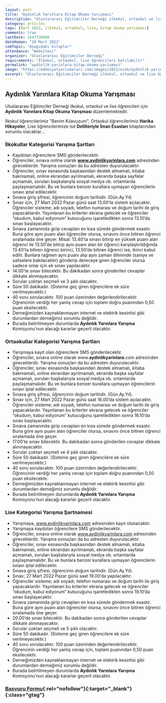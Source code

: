 ```yaml
---
layout: post
title: "Aydınlık Yarınlara Kitap Okuma Yarışması"
description: "Uluslararası Eğitimciler Derneği ilkokul, ortaokul ve lise öğrencileri için Aydınlık Yarınlara Kitap Okuma Yarışması düzenlemektedir."
category: articles
tags: [mart 2022, ilkokul, ortaokul, lise, kitap okuma yarışması]
comments: true
lastDate: 1647730800
dateHuman: "20 Mart 2022"
comTopic: "Aşağıdaki kitaplar"
attendance: "Websitesi"
organizer: "Uluslararası Eğitimciler Derneği"
requirements: "İlkokul, ortaokul, lise öğrencileri katılabilir"
permalink: "aydinlik-yarinlara-kitap-okuma-yarismasi"
image: "https://edebiyatyarismalari.com/images/2022/ocak/aydinlik-yarinlara-kitap-okuma-yarismasi.jpg"
excerpt: "Uluslararası Eğitimciler Derneği ilkokul, ortaokul ve lise öğrencileri için <strong>Aydınlık Yarınlara Kitap Okuma Yarışması</strong> düzenlemektedir."
---
```


## Aydınlık Yarınlara Kitap Okuma Yarışması
Uluslararası Eğitimciler Derneği ilkokul, ortaokul ve lise öğrencileri için **Aydınlık Yarınlara Kitap Okuma Yarışması** düzenlemektedir.  

İlkokul öğrencilerimiz "Benim Kılavuzum", Ortaokul öğrencilerimiz **Harika Hikayeler**, Lise öğrencilerimize ise **Delilleriyle İman Esasları** kitaplarından sorumlu olacaklar...  

### İlkokullar Kategorisi Yarışma Şartları
- Kaydolan öğrencilere SMS gönderilecektir. 
- Öğrenciler, sınava online olarak **www.aydinlikyarinlara.com** adresinden gireceklerdir. Yarışma sonuçları da bu adresten duyurulacaktır.  
- Öğrenciler, sınav esnasında başkasından destek almamalı, kitaba bakmamalı, online ekrandan ayrılmamalı, ekranda başka sayfalar açmamalı, soruları başkalarıyla sosyal medya vb. ortamlarda paylaşmamalıdır. Bu ve bunlara benzer kurallara uymayan öğrencilerin sınavı iptal edilecektir.
- Sınava giriş şifresi, öğrencinin doğum tarihidir. (Gün.Ay.Yıl)
- Sınav için, 27 Mart 2022 Pazar günü saat 13.00’te sistem açılacaktır. Öğrenciler sisteme; adı soyadı, telefon numarası ve doğum tarihi ile giriş yapacaklardır. Yayınlanan bu kriterler ekrana gelecek ve öğrenciler “okudum, kabul ediyorum” kutucuğunu işaretledikten sonra 13.10’da sınav başlayacaktır.
- Sınava zamanında girip cevapları en kısa sürede göndermek esastır. Buna göre aynı puanı alan öğrenciler olursa, sınavını önce bitiren öğrenci sıralamada öne geçer. Misal: 13.40’ta sınavı bitirip en yüksek puanı alan öğrenci ile 13.50’de bitirip aynı puanı alan bir öğrenci karşılaştırıldığında 13.40’ta bitiren öğrenci birinci, 13.50’de bitiren öğrenci ise, ikinci kabul edilir. Bunlara rağmen aynı puanı alıp aynı zaman diliminde (saniye ve saliselere bakılacaktır) gönderip dereceye giren öğrenciler olursa sadece onlar için ek sınav yapılacaktır.
- 14.00’te sınav bitecektir. Bu dakikadan sonra gönderilen cevaplar dikkate alınmayacaktır.
- Sorular çoktan seçmeli ve 3 şıklı olacaktır. 
- Süre 50 dakikadır. (Sisteme geç giren öğrencilere ek süre verilmeyecektir.)
- 40 soru sorulacaktır. 100 puan üzerinden değerlendirilecektir. Öğrencinin verdiği her yanlış cevap için toplam doğru puanından 0,50 puan eksilecektir.
- Derneğimizden kaynaklanmayan internet ve elektrik kesintisi gibi durumlardan derneğimiz sorumlu değildir.
- Burada belirtilmeyen durumlarda **Aydınlık Yarınlara Yarışma** Komisyonu’nun alacağı kararlar geçerli olacaktır. 

### Ortaokullar Kategorisi Yarışma Şartları
- Yarışmaya kayıt olan öğrencilere SMS gönderilecektir. 
- Öğrenciler, sınava online olarak www.**aydinlikyarinlara**.com adresinden gireceklerdir. Yarışma sonuçları da bu adresten duyurulacaktır.  
- Öğrenciler, sınav esnasında başkasından destek almamalı, kitaba bakmamalı, online ekrandan ayrılmamalı, ekranda başka sayfalar açmamalı, soruları başkalarıyla sosyal medya vb. ortamlarda paylaşmamalıdır. Bu ve bunlara benzer kurallara uymayan öğrencilerin sınavı iptal edilecektir. 
- Sınava giriş şifresi, öğrencinin doğum tarihidir. (Gün.Ay.Yıl).
- Sınav için, 27 Mart 2022 Pazar günü saat 16.00’da sistem açılacaktır. Öğrenciler sisteme; adı soyadı, telefon numarası ve doğum tarihi ile giriş yapacaklardır. Yayınlanan bu kriterler ekrana gelecek ve öğrenciler “okudum, kabul ediyorum” kutucuğunu işaretledikten sonra 16.10’da sınav başlayacaktır.
- Sınava zamanında girip cevapları en kısa sürede göndermek esastır. Buna göre aynı puanı alan öğrenciler olursa, sınavını önce bitiren öğrenci sıralamada öne geçer. 
- 17.00’te sınav bitecektir. Bu dakikadan sonra gönderilen cevaplar dikkate alınmayacaktır. 
- Sorular çoktan seçmeli ve 4 şıklı olacaktır. 
- Süre 50 dakikadır. (Sisteme geç giren öğrencilere ek süre verilmeyecektir.)
- 40 soru sorulacaktır. 100 puan üzerinden değerlendirilecektir. Öğrencinin verdiği her yanlış cevap için toplam doğru puanından 0,50 puan eksilecektir.
- Derneğimizden kaynaklanmayan internet ve elektrik kesintisi gibi durumlardan derneğimiz sorumlu değildir.
- Burada belirtilmeyen durumlarda **Aydınlık Yarınlara Yarışma** Komisyonu’nun alacağı kararlar geçerli olacaktır.

### Lise Kategorisi Yarışma Şartnamesi 
- Yarışmaya, www.aydinlikyarinlara.com adresinden kayıt olunacaktır.
- Yarışmaya kaydolan öğrencilere SMS gönderilecektir.
- Öğrenciler, sınava online olarak www.aydinlikyarinlara.com adresinden gireceklerdir. Yarışma sonuçları da bu adresten duyurulacaktır.  
- Öğrenciler, sınav esnasında başkasından destek almamalı, kitaba bakmamalı, online ekrandan ayrılmamalı, ekranda başka sayfalar açmamalı, soruları başkalarıyla sosyal medya vb. ortamlarda paylaşmamalıdır. Bu ve bunlara benzer kurallara uymayan öğrencilerin sınavı iptal edilecektir.
- Sınava giriş şifresi, öğrencinin doğum tarihidir. (Gün.Ay.Yıl).
- Sınav; 27 Mart 2022 Pazar günü saat 19.00’da yapılacaktır.
- Öğrenciler sisteme; adı soyadı, telefon numarası ve doğum tarihi ile giriş yapacaklardır. Yayınlanan bu kriterler ekrana gelecek ve öğrenciler “okudum, kabul ediyorum” kutucuğunu işaretledikten sonra 19.10’da sınav başlayacaktır.
- Sınava zamanında girip cevapları en kısa sürede göndermek esastır. Buna göre aynı puanı alan öğrenciler olursa, sınavını önce bitiren öğrenci sıralamada öne geçer.
- 20.00’de sınav bitecektir. Bu dakikadan sonra gönderilen cevaplar dikkate alınmayacaktır.
- Sorular çoktan seçmeli ve 5 şıklı olacaktır. 
- Süre 50 dakikadır. (Sisteme geç giren öğrencilere ek süre verilmeyecektir.)
- 40 soru sorulacaktır. 100 puan üzerinden değerlendirilecektir. Öğrencinin verdiği her yanlış cevap için, toplam puanından 0,50 puan eksilecektir.
- Derneğimizden kaynaklanmayan internet ve elektrik kesintisi gibi durumlardan derneğimiz sorumlu değildir.
- Burada belirtilmeyen durumlarda **Aydınlık Yarınlara Yarışma** Komisyonu’nun alacağı kararlar geçerli olacaktır. 

### [Başvuru Formu](https://kayit.aydinlikyarinlara.com/?ref=edebiyatyarismalari){:rel="nofollow"}{:target="_blank"}{:class="gtag"}